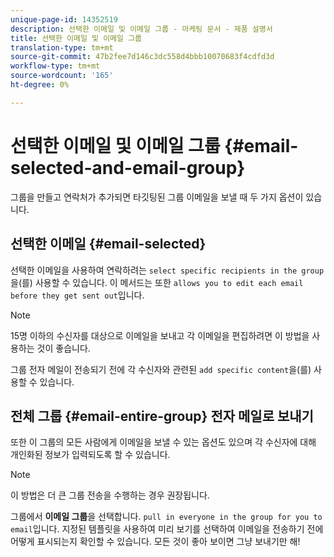 ```yaml
---
unique-page-id: 14352519
description: 선택한 이메일 및 이메일 그룹 - 마케팅 문서 - 제품 설명서
title: 선택한 이메일 및 이메일 그룹
translation-type: tm+mt
source-git-commit: 47b2fee7d146c3dc558d4bbb10070683f4cdfd3d
workflow-type: tm+mt
source-wordcount: '165'
ht-degree: 0%

---
```



# 선택한 이메일 및 이메일 그룹 {#email-selected-and-email-group}

그룹을 만들고 연락처가 추가되면 타깃팅된 그룹 이메일을 보낼 때 두 가지 옵션이 있습니다.

## 선택한 이메일 {#email-selected}

선택한 이메일을 사용하여 연락하려는 `select specific recipients in the group`을(를) 사용할 수 있습니다. 이 메서드는 또한 `allows you to edit each email before they get sent out`입니다.

>[!NOTE]
>
>15명 이하의 수신자를 대상으로 이메일을 보내고 각 이메일을 편집하려면 이 방법을 사용하는 것이 좋습니다.

그룹 전자 메일이 전송되기 전에 각 수신자와 관련된 `add specific content`을(를) 사용할 수 있습니다.

## 전체 그룹 {#email-entire-group} 전자 메일로 보내기

또한 이 그룹의 모든 사람에게 이메일을 보낼 수 있는 옵션도 있으며 각 수신자에 대해 개인화된 정보가 입력되도록 할 수 있습니다.

>[!NOTE]
>
>이 방법은 더 큰 그룹 전송을 수행하는 경우 권장됩니다.

그룹에서 **이메일 그룹**&#x200B;을 선택합니다. `pull in everyone in the group for you to email`입니다.  지정된 템플릿을 사용하여 미리 보기를 선택하여 이메일을 전송하기 전에 어떻게 표시되는지 확인할 수 있습니다. 모든 것이 좋아 보이면 그냥 보내기만 해!
